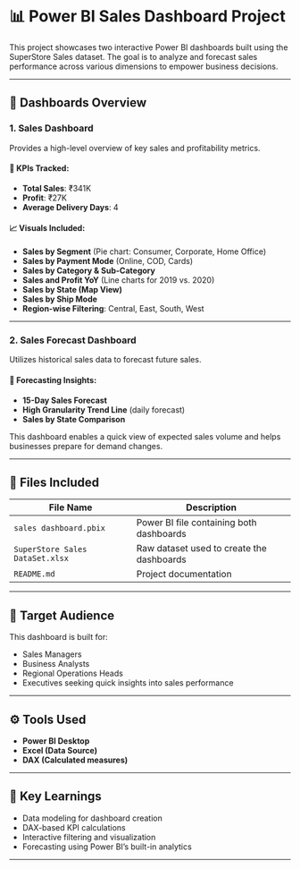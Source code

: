 # 📊 Power BI Sales Dashboard Project

This project showcases two interactive Power BI dashboards built using the SuperStore Sales dataset. The goal is to analyze and forecast sales performance across various dimensions to empower business decisions.

---

## 🚀 Dashboards Overview

### 1. **Sales Dashboard**
Provides a high-level overview of key sales and profitability metrics.

#### 🔹 KPIs Tracked:
- **Total Sales**: ₹341K
- **Profit**: ₹27K
- **Average Delivery Days**: 4

#### 📈 Visuals Included:
- **Sales by Segment** (Pie chart: Consumer, Corporate, Home Office)
- **Sales by Payment Mode** (Online, COD, Cards)
- **Sales by Category & Sub-Category**
- **Sales and Profit YoY** (Line charts for 2019 vs. 2020)
- **Sales by State (Map View)** 
- **Sales by Ship Mode**
- **Region-wise Filtering**: Central, East, South, West

---

### 2. **Sales Forecast Dashboard**
Utilizes historical sales data to forecast future sales.

#### 🔮 Forecasting Insights:
- **15-Day Sales Forecast**
- **High Granularity Trend Line** (daily forecast)
- **Sales by State Comparison**

This dashboard enables a quick view of expected sales volume and helps businesses prepare for demand changes.

---

## 📁 Files Included

| File Name                      | Description                                  |
|-------------------------------|----------------------------------------------|
| `sales dashboard.pbix`        | Power BI file containing both dashboards      |
| `SuperStore Sales DataSet.xlsx` | Raw dataset used to create the dashboards    |
| `README.md`                   | Project documentation                         |

---

## 👥 Target Audience
This dashboard is built for:
- Sales Managers
- Business Analysts
- Regional Operations Heads
- Executives seeking quick insights into sales performance

---

## ⚙️ Tools Used
- **Power BI Desktop**
- **Excel (Data Source)**
- **DAX (Calculated measures)**

---

## 🧠 Key Learnings
- Data modeling for dashboard creation
- DAX-based KPI calculations
- Interactive filtering and visualization
- Forecasting using Power BI’s built-in analytics

---


